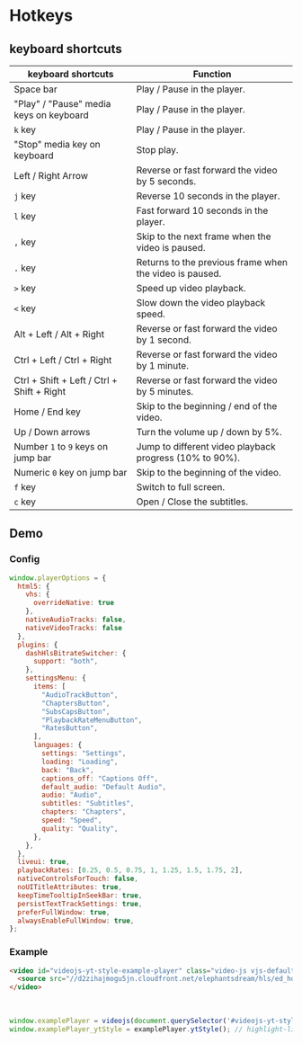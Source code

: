 # Hotkeys

## keyboard shortcuts

| keyboard shortcuts                         | Function                                                |
| ------------------------------------------ | ------------------------------------------------------- |
| Space bar                                  | Play / Pause in the player.                             |
| "Play" / "Pause" media keys on keyboard    | Play / Pause in the player.                             |
| `k` key                                    | Play / Pause in the player.                             |
| "Stop" media key on keyboard               | Stop play.                                              |
| Left / Right Arrow                         | Reverse or fast forward the video by 5 seconds.         |
| `j` key                                    | Reverse 10 seconds in the player.                       |
| `l` key                                    | Fast forward 10 seconds in the player.                  |
| `,` key                                    | Skip to the next frame when the video is paused.        |
| `.` key                                    | Returns to the previous frame when the video is paused. |
| `>` key                                    | Speed up video playback.                                |
| `<` key                                    | Slow down the video playback speed.                     |
| Alt + Left / Alt + Right                   | Reverse or fast forward the video by 1 second.          |
| Ctrl + Left / Ctrl + Right                 | Reverse or fast forward the video by 1 minute.          |
| Ctrl + Shift + Left / Ctrl + Shift + Right | Reverse or fast forward the video by 5 minutes.         |
| Home / End key                             | Skip to the beginning / end of the video.               |
| Up / Down arrows                           | Turn the volume up / down by 5%.                        |
| Number `1` to `9` keys on jump bar         | Jump to different video playback progress (10% to 90%). |
| Numeric `0` key on jump bar                | Skip to the beginning of the video.                     |
| `f` key                                    | Switch to full screen.                                  |
| `c` key                                    | Open / Close the subtitles.                             |

## Demo

### Config

```js run
window.playerOptions = {
  html5: {
    vhs: {
      overrideNative: true
    },
    nativeAudioTracks: false,
    nativeVideoTracks: false
  },
  plugins: {
    dashHlsBitrateSwitcher: {
      support: "both",
    },
    settingsMenu: {
      items: [
        "AudioTrackButton",
        "ChaptersButton",
        "SubsCapsButton",
        "PlaybackRateMenuButton",
        "RatesButton",
      ],
      languages: {
        settings: "Settings",
        loading: "Loading",
        back: "Back",
        captions_off: "Captions Off",
        default_audio: "Default Audio",
        audio: "Audio",
        subtitles: "Subtitles",
        chapters: "Chapters",
        speed: "Speed",
        quality: "Quality",
      },
    },
  },
  liveui: true,
  playbackRates: [0.25, 0.5, 0.75, 1, 1.25, 1.5, 1.75, 2],
  nativeControlsForTouch: false,
  noUITitleAttributes: true,
  keepTimeTooltipInSeekBar: true,
  persistTextTrackSettings: true,
  preferFullWindow: true,
  alwaysEnableFullWindow: true,
};
```

### Example
```html inject
<video id="videojs-yt-style-example-player" class="video-js vjs-default-skin vjs-fluid" controls>
  <source src="//d2zihajmogu5jn.cloudfront.net/elephantsdream/hls/ed_hd.m3u8" type="application/x-mpegURL">
</video>
```

<br/>

```js run
window.examplePlayer = videojs(document.querySelector('#videojs-yt-style-example-player'), playerOptions);
window.examplePlayer_ytStyle = examplePlayer.ytStyle(); // highlight-line
```
